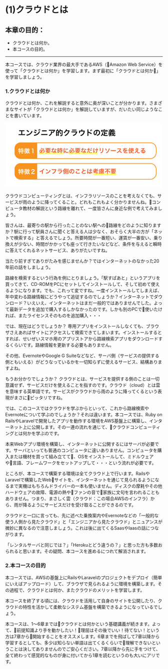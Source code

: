 # (1)クラウドとは 

## 本章の目的：

- クラウドとは何か。
- 本コースの目的。

***

本コースでは、クラウド業界の最大手であるAWS（Amazon Web Service）を使って「クラウドとは何か」を学習します。まず最初に「クラウドとは何か」を学習しましょう。

### 1.クラウドとは何か

クラウドとは何か、これを解説すると意外に奥が深いことが分かります。さまざまなサイトが「クラウドとは何か」を解説していますが、だいたい同じようなことを書いています。

![図1-1. エンジニア的クラウドの定義](1-01.png)

クラウドコンピューティングとは、インフラリソースのことを考えなくても、サービスが雨のように降ってくること。どれもこれもよく分かりませんね。コンピュータ教材の解説という路線を離れて、一度皆さんに身近な例で考えてみましょう。

皆さんは、最寄りの駅から行ったことのない駅への路線をどのように知りますか？駅に行って駅員さんに聞くと答える人は少なく、おそらく大半の方が「ネットで検索する」と答えるでしょう。所要時間が一番短い、運賃が一番安い、乗り換えが少ない、時間がかかっても座って行きたいなどなど、条件を与えると瞬時に答えてくれるネットサービス、ありがたいですね。

当たり前すぎてありがたみを感じませんか？ではインターネットのなかった20年前の話をしましょう。

路線を検索するという行為を例にとりましょう。「駅すぱあと」というアプリを買ってきて、CD-ROMをPCにセットしてインストールして、そして初めて使えるようになります。でも、これって変ですね。一度インストールしてしまえば、年中変わる路線情報にどうやって追従するのでしょうか？インターネットでダウンロード？いえいえ、インターネットはまだ一般的ではありませんでした。よって最新データを追加で購入するしかなかったのです。しかも別のPCで使いたければ、またライセンスそのものを追加購入・・・

では、現在はどうでしょうか？
専用アプリをインストールしなくても、ブラウザさえあればサイトにアクセスして検索できてしまいます。インストールするとすれば、せいぜいスマホ用のアプリストアから路線検索アプリをダウンロードするくらいです。路線情報を更新する必要もありません。

その他、EvernoteやGoogle G Suiteなどなど、サーバ側（サービスの提供する側ともいえる）がどうなっているかを一切知らずに使えるサービス、結構ありますよね。

もうお分かりでしょうか？
クラウドとは、サービスを提供する側のことは一切意識せず、サービスだけを使えることを指すのです。クラウド（cloud）とは雲を意味する英単語です。サービスがクラウドから雨のように降ってくるという表現がまさにピッタリですね。

では、このコースではクラウドを学ぶからといって、これから路線検索やEvernoteについて学ぶのでしょうか？それは違います。本コースでは、Ruby on RailsやLaravelで開発したアプリを動作する環境をAWS基盤上に構築し、インターネット上に公開します。その一連の流れを通じて、クラウドコンピューティングとは何かを学ぶのです。

本来Webアプリ環境を構築し、インターネットに公開するにはサーバが必要です。サーバといっても普通のコンピュータに違いありません。コンピュータを購入または機材を買って組み立てて、OSをインストールして、ミドルウェアや言語、フレームワークをセットアップして・・・という流れが必要です。

ところが、本コースで構築する環境は全てクラウド上で行います。RailsやLaravelで構築したWebサイトを、インターネットを通じて見られるようになるまで実機はもちろんドライバーの一本も使いません。ディスクの摩耗やその他ハードウェアの故障、電源の熱やファンの音で家族に文句を言われることもありません。つまり、まさしく雲（クラウド：この場合AWSのインフラ）から、雨が降るようにサービスだけを受け取ることができるのです。

クラウドと一口に言っても、先に述べた乗換案内やEvernoteなどの「一般的な使う人側から見たクラウド」と「エンジニアから見たクラウド」とニュアンスが微妙に異なるので注意しましょう。これは後に出てくるSaasやIaasの話につながります。

「レンタルサーバと同じでは？」「Herokuとどう違うの？」と思った方も多数おられると思います。その疑問、本コースを進めるにつれて解消されます。

### 2.本コースの目的

本コースでは、AWSの基盤上にRailsやLaravelのプロジェクトをデプロイ（簡単にいえばアップロード）して、ブラウザで見られるように環境を構築します。その過程で、クラウドとは何か、またクラウドのメリットを学習します。

本コースを終了する頃には、クラウドを活用して自身のサイトを公開したり、クラウドの特性を活かして柔軟なシステム基盤を構築できるようになっているでしょう。

本コースは、1〜6章まではクラウドとは何かという基礎講義が続きます。よって、前提知識より手を動かしたい！理屈はその後でいい！待てない！という方は7章から開始することをオススメします。6章までを飛ばして7章以降から学習するとしても、多少は知らない単語は出てくるくらいで理解できないということは決してありませんのでご安心ください。7章以降から先に手をつけて、全て終わって感覚的なものが身に付いてから1章を読むというのも大いにアリです。

